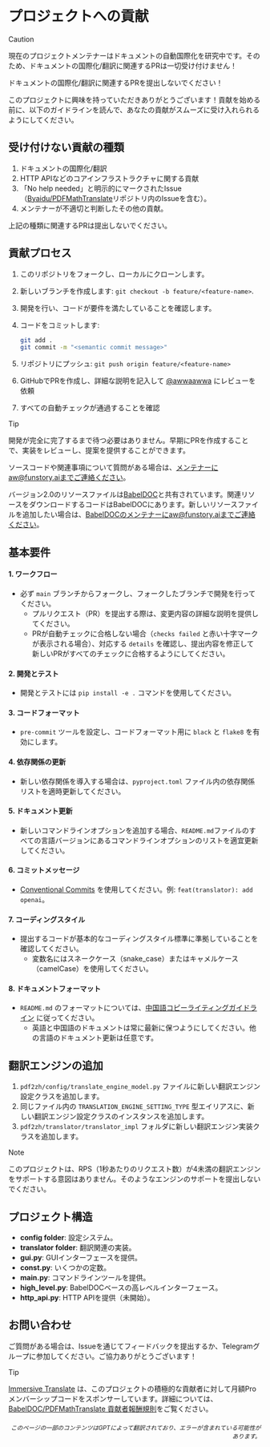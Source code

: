 # プロジェクトへの貢献

> [!CAUTION]
>
> 現在のプロジェクトメンテナーはドキュメントの自動国際化を研究中です。そのため、ドキュメントの国際化/翻訳に関連するPRは一切受け付けません！
>
> ドキュメントの国際化/翻訳に関連するPRを提出しないでください！

このプロジェクトに興味を持っていただきありがとうございます！貢献を始める前に、以下のガイドラインを読んで、あなたの貢献がスムーズに受け入れられるようにしてください。

## 受け付けない貢献の種類

1. ドキュメントの国際化/翻訳
2. HTTP APIなどのコアインフラストラクチャに関する貢献
3. 「No help needed」と明示的にマークされたIssue（[Byaidu/PDFMathTranslate](https://github.com/Byaidu/PDFMathTranslate/issues)リポジトリ内のIssueを含む）。
4. メンテナーが不適切と判断したその他の貢献。

上記の種類に関連するPRは提出しないでください。

## 貢献プロセス

1. このリポジトリをフォークし、ローカルにクローンします。
2. 新しいブランチを作成します: `git checkout -b feature/<feature-name>`.
3. 開発を行い、コードが要件を満たしていることを確認します。
4. コードをコミットします:
   ```bash
   git add .
   git commit -m "<semantic commit message>"
   ```

5. リポジトリにプッシュ: `git push origin feature/<feature-name>`  
6. GitHubでPRを作成し、詳細な説明を記入して [@awwaawwa](https://github.com/awwaawwa) にレビューを依頼  
7. すべての自動チェックが通過することを確認

> [!TIP]
>
> 開発が完全に完了するまで待つ必要はありません。早期にPRを作成することで、実装をレビューし、提案を提供することができます。
>
> ソースコードや関連事項について質問がある場合は、メンテナーにaw@funstory.aiまでご連絡ください。
>
> バージョン2.0のリソースファイルは[BabelDOC](https://github.com/funstory-ai/BabelDOC)と共有されています。関連リソースをダウンロードするコードはBabelDOCにあります。新しいリソースファイルを追加したい場合は、BabelDOCのメンテナーにaw@funstory.aiまでご連絡ください。

## 基本要件

<h4 id="sop">1. ワークフロー</h4>

- 必ず `main` ブランチからフォークし、フォークしたブランチで開発を行ってください。
   - プルリクエスト（PR）を提出する際は、変更内容の詳細な説明を提供してください。
   - PRが自動チェックに合格しない場合（`checks failed` と赤い十字マークが表示される場合）、対応する `details` を確認し、提出内容を修正して新しいPRがすべてのチェックに合格するようにしてください。


<h4 id="dev&test">2. 開発とテスト</h4>

- 開発とテストには `pip install -e .` コマンドを使用してください。

<h4 id="format">3. コードフォーマット</h4>

- `pre-commit` ツールを設定し、コードフォーマット用に `black` と `flake8` を有効にします。


<h4 id="requpdate">4. 依存関係の更新</h4>

- 新しい依存関係を導入する場合は、`pyproject.toml` ファイル内の依存関係リストを適時更新してください。

<h4 id="docupdate">5. ドキュメント更新</h4>

- 新しいコマンドラインオプションを追加する場合、`README.md`ファイルのすべての言語バージョンにあるコマンドラインオプションのリストを適宜更新してください。

<h4 id="commitmsg">6. コミットメッセージ</h4>

- [Conventional Commits](https://www.conventionalcommits.org/en/v1.0.0/) を使用してください。例: `feat(translator): add openai`。

<h4 id="codestyle">7. コーディングスタイル</h4>

- 提出するコードが基本的なコーディングスタイル標準に準拠していることを確認してください。
   - 変数名にはスネークケース（snake_case）またはキャメルケース（camelCase）を使用してください。

<h4 id="doctypo">8. ドキュメントフォーマット</h4>

- `README.md` のフォーマットについては、[中国語コピーライティングガイドライン](https://github.com/sparanoid/chinese-copywriting-guidelines) に従ってください。
   - 英語と中国語のドキュメントは常に最新に保つようにしてください。他の言語のドキュメント更新は任意です。

## 翻訳エンジンの追加

1. `pdf2zh/config/translate_engine_model.py` ファイルに新しい翻訳エンジン設定クラスを追加します。
2. 同じファイル内の `TRANSLATION_ENGINE_SETTING_TYPE` 型エイリアスに、新しい翻訳エンジン設定クラスのインスタンスを追加します。
3. `pdf2zh/translator/translator_impl` フォルダに新しい翻訳エンジン実装クラスを追加します。

> [!NOTE]
>
> このプロジェクトは、RPS（1秒あたりのリクエスト数）が4未満の翻訳エンジンをサポートする意図はありません。そのようなエンジンのサポートを提出しないでください。

## プロジェクト構造

- **config folder**: 設定システム。
- **translator folder**: 翻訳関連の実装。
- **gui.py**: GUIインターフェースを提供。
- **const.py**: いくつかの定数。
- **main.py**: コマンドラインツールを提供。
- **high_level.py**: BabelDOCベースの高レベルインターフェース。
- **http_api.py**: HTTP APIを提供（未開始）。

## お問い合わせ

ご質問がある場合は、Issueを通じてフィードバックを提出するか、Telegramグループに参加してください。ご協力ありがとうございます！

> [!TIP]
>
> [Immersive Translate](https://immersivetranslate.com) は、このプロジェクトの積極的な貢献者に対して月額Proメンバーシップコードをスポンサーしています。詳細については、[BabelDOC/PDFMathTranslate 貢献者報酬規則](https://funstory-ai.github.io/BabelDOC/CONTRIBUTOR_REWARD/)をご覧ください。

<div align="right"> 
<h6><small>このページの一部のコンテンツはGPTによって翻訳されており、エラーが含まれている可能性があります。</small></h6>